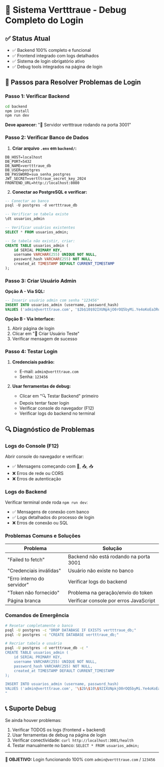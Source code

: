 
# 🔧 Sistema Vertttraue - Debug Completo do Login

## ✅ Status Atual
- ✅ Backend 100% completo e funcional
- ✅ Frontend integrado com logs detalhados
- ✅ Sistema de login obrigatório ativo
- ✅ Debug tools integrados na página de login

## 🚀 Passos para Resolver Problemas de Login

### **Passo 1: Verificar Backend**
```bash
cd backend
npm install
npm run dev
```
**Deve aparecer:** "🚀 Servidor vertttraue rodando na porta 3001"

### **Passo 2: Verificar Banco de Dados**

1. **Criar arquivo `.env` em `backend/`:**
```env
DB_HOST=localhost
DB_PORT=5432
DB_NAME=vertttraue_db
DB_USER=postgres
DB_PASSWORD=sua_senha_postgres
JWT_SECRET=vertttraue_secret_key_2024
FRONTEND_URL=http://localhost:8080
```

2. **Conectar ao PostgreSQL e verificar:**
```sql
-- Conectar ao banco
psql -U postgres -d vertttraue_db

-- Verificar se tabela existe
\dt usuarios_admin

-- Verificar usuários existentes
SELECT * FROM usuarios_admin;

-- Se tabela não existir, criar:
CREATE TABLE usuarios_admin (
    id SERIAL PRIMARY KEY,
    username VARCHAR(255) UNIQUE NOT NULL,
    password_hash VARCHAR(255) NOT NULL,
    created_at TIMESTAMP DEFAULT CURRENT_TIMESTAMP
);
```

### **Passo 3: Criar Usuário Admin**

**Opção A - Via SQL:**
```sql
-- Inserir usuário admin com senha "123456"
INSERT INTO usuarios_admin (username, password_hash) 
VALUES ('admin@vertttraue.com', '$2b$10$92IXUNpkjO0rOQ5byMi.Ye4oKoEa3Ro9llC/.og/at2.uheWG/igi');
```

**Opção B - Via Interface:**
1. Abrir página de login
2. Clicar em "👤 Criar Usuário Teste"
3. Verificar mensagem de sucesso

### **Passo 4: Testar Login**

1. **Credenciais padrão:**
   - E-mail: `admin@vertttraue.com`
   - Senha: `123456`

2. **Usar ferramentas de debug:**
   - Clicar em "🔍 Testar Backend" primeiro
   - Depois tentar fazer login
   - Verificar console do navegador (F12)
   - Verificar logs do backend no terminal

## 🔍 Diagnóstico de Problemas

### **Logs do Console (F12)**
Abrir console do navegador e verificar:
- ✅ Mensagens começando com 🔐, 📤, 📥
- ❌ Erros de rede ou CORS
- ❌ Erros de autenticação

### **Logs do Backend**
Verificar terminal onde roda `npm run dev`:
- ✅ Mensagens de conexão com banco
- ✅ Logs detalhados do processo de login
- ❌ Erros de conexão ou SQL

### **Problemas Comuns e Soluções**

| Problema | Solução |
|----------|---------|
| "Failed to fetch" | Backend não está rodando na porta 3001 |
| "Credenciais inválidas" | Usuário não existe no banco |
| "Erro interno do servidor" | Verificar logs do backend |
| "Token não fornecido" | Problema na geração/envio do token |
| Página branca | Verificar console por erros JavaScript |

### **Comandos de Emergência**

```bash
# Resetar completamente o banco
psql -U postgres -c "DROP DATABASE IF EXISTS vertttraue_db;"
psql -U postgres -c "CREATE DATABASE vertttraue_db;"

# Recriar tabela e usuário
psql -U postgres -d vertttraue_db -c "
CREATE TABLE usuarios_admin (
    id SERIAL PRIMARY KEY,
    username VARCHAR(255) UNIQUE NOT NULL,
    password_hash VARCHAR(255) NOT NULL,
    created_at TIMESTAMP DEFAULT CURRENT_TIMESTAMP
);

INSERT INTO usuarios_admin (username, password_hash) 
VALUES ('admin@vertttraue.com', '\$2b\$10\$92IXUNpkjO0rOQ5byMi.Ye4oKoEa3Ro9llC/.og/at2.uheWG/igi');
"
```

## 📞 Suporte Debug

Se ainda houver problemas:
1. Verificar TODOS os logs (frontend + backend)
2. Usar ferramentas de debug na página de login
3. Verificar conectividade: `curl http://localhost:3001/health`
4. Testar manualmente no banco: `SELECT * FROM usuarios_admin;`

---

**🎯 OBJETIVO:** Login funcionando 100% com `admin@vertttraue.com` / `123456`
